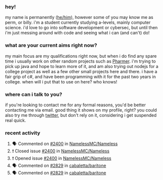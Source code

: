 ### hey!
my name is permanently ([he/him](https://pronoun.is/he)), however some of you may know me as perm, or billy. i'm a student currently studying a-levels, mainly computer science. i'd love to go into software development or cybersec, but until then i'm just messing around with code and seeing what i can (and can't) do!

### what are your current aims right now?
my main focus are my qualifications right now, but when i do find any spare time i usually work on other random projects such as [Pharmer](https://github.com/Permanently/Pharmer). i'm trying to pick up java and hope to learn more of it, and am also trying out nodejs for a college project as well as a few other small projects here and there. i have a fair grip of c#, and have been programming with it for the past two years in college. when will i put that to use on here? who knows!

### where can i talk to you?
if you're looking to contact me for any formal reasons, you'd be better contacting me via email. good thing it shows on my profile, right? you could also try me through [twitter](https://twitter.com/permanentlay), but don't rely on it, considering i get suspended real quick.

### recent activity
<!--START_SECTION:activity-->
1. 🗣 Commented on [#2400](https://github.com/NamelessMC/Nameless/issues/2400) in [NamelessMC/Nameless](https://github.com/NamelessMC/Nameless)
2. ❗️ Closed issue [#2400](https://github.com/NamelessMC/Nameless/issues/2400) in [NamelessMC/Nameless](https://github.com/NamelessMC/Nameless)
3. ❗️ Opened issue [#2400](https://github.com/NamelessMC/Nameless/issues/2400) in [NamelessMC/Nameless](https://github.com/NamelessMC/Nameless)
4. 🗣 Commented on [#2829](https://github.com/cabaletta/baritone/issues/2829) in [cabaletta/baritone](https://github.com/cabaletta/baritone)
5. 🗣 Commented on [#2829](https://github.com/cabaletta/baritone/issues/2829) in [cabaletta/baritone](https://github.com/cabaletta/baritone)
<!--END_SECTION:activity-->
